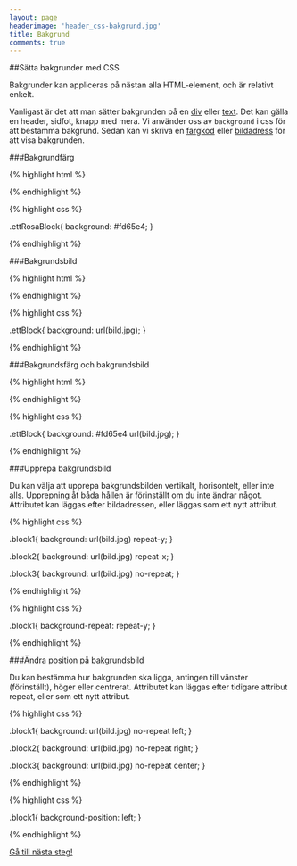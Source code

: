 ```yaml
---
layout: page
headerimage: 'header_css-bakgrund.jpg'
title: Bakgrund
comments: true
---
```



##Sätta bakgrunder med CSS

<p class="preamble">Bakgrunder kan appliceras på nästan alla HTML-element, och är relativt enkelt.</p>

Vanligast är det att man sätter bakgrunden på en <a href="/webbdesign/css-id-class">div</a> eller <a href="/webbdesign/css-typografi">text</a>. Det kan gälla en header, sidfot, knapp med mera. Vi använder oss av ``background`` i css för att bestämma bakgrund. Sedan kan vi skriva en <a href="/webbdesign/css-farger/">färgkod</a> eller <a href="/webbdesign/html-bilder/">bildadress</a> för att visa bakgrunden.

###Bakgrundfärg

{% highlight html %}

<div class="ettRosaBlock">

</div>

{% endhighlight %}

{% highlight css %}

.ettRosaBlock{
  background: #fd65e4;
}

{% endhighlight %}



###Bakgrundsbild

{% highlight html %}

<div class="ettBlock">

</div>

{% endhighlight %}

{% highlight css %}

.ettBlock{
  background: url(bild.jpg);
}

{% endhighlight %}



###Bakgrundsfärg och bakgrundsbild

{% highlight html %}

<div class="ettBlock">

</div>

{% endhighlight %}

{% highlight css %}

.ettBlock{
  background: #fd65e4 url(bild.jpg);
}

{% endhighlight %}



###Upprepa bakgrundsbild

Du kan välja att upprepa bakgrundsbilden vertikalt, horisontelt, eller inte alls. Upprepning åt båda hållen är förinställt om du inte ändrar något. Attributet kan läggas efter bildadressen, eller läggas som ett nytt attribut.

{% highlight css %}

.block1{
  background: url(bild.jpg) repeat-y;
}

.block2{
  background: url(bild.jpg) repeat-x;
}

.block3{
  background: url(bild.jpg) no-repeat;
}

{% endhighlight %}

{% highlight css %}

.block1{
  background-repeat: repeat-y;
}

{% endhighlight %}


###Ändra position på bakgrundsbild

Du kan bestämma hur bakgrunden ska ligga, antingen till vänster (förinställt), höger eller centrerat. Attributet kan läggas efter tidigare attribut repeat, eller som ett nytt attribut.

{% highlight css %}

.block1{
  background: url(bild.jpg) no-repeat left;
}

.block2{
  background: url(bild.jpg) no-repeat right;
}

.block3{
  background: url(bild.jpg) no-repeat center;
}

{% endhighlight %}


{% highlight css %}

.block1{
  background-position: left;
}

{% endhighlight %}


<a class="btn btn-next" href="{{ site.url }}#">Gå till nästa steg!</a>
